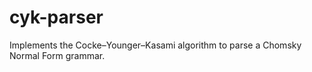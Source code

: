 # cyk-parser
Implements the Cocke–Younger–Kasami algorithm to parse a Chomsky Normal Form grammar. 
